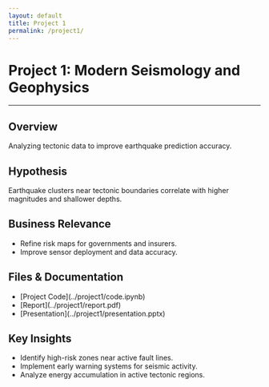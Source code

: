 ```yaml
---
layout: default
title: Project 1
permalink: /project1/
---
```


# Project 1: Modern Seismology and Geophysics

---

<div class="project-detail-section">
    <h2>Overview</h2>
    <p>Analyzing tectonic data to improve earthquake prediction accuracy.</p>
</div>

<div class="project-detail-section">
    <h2>Hypothesis</h2>
    <p>Earthquake clusters near tectonic boundaries correlate with higher magnitudes and shallower depths.</p>
</div>

<div class="project-detail-section">
    <h2>Business Relevance</h2>
    <ul>
        <li>Refine risk maps for governments and insurers.</li>
        <li>Improve sensor deployment and data accuracy.</li>
    </ul>
</div>

<div class="project-detail-section">
    <h2>Files & Documentation</h2>
    <ul>
        <li>[Project Code](../project1/code.ipynb)</li>
        <li>[Report](../project1/report.pdf)</li>
        <li>[Presentation](../project1/presentation.pptx)</li>
    </ul>
</div>

<div class="project-detail-section">
    <h2>Key Insights</h2>
    <ul>
        <li>Identify high-risk zones near active fault lines.</li>
        <li>Implement early warning systems for seismic activity.</li>
        <li>Analyze energy accumulation in active tectonic regions.</li>
    </ul>
</div>
